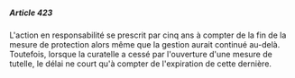 ##### Article 423

L'action en responsabilité se prescrit par cinq ans à compter de la fin de la mesure de protection alors même que la gestion aurait continué au-delà. Toutefois, lorsque la curatelle a cessé par l'ouverture d'une mesure de tutelle, le délai ne court qu'à compter de l'expiration de cette dernière.

